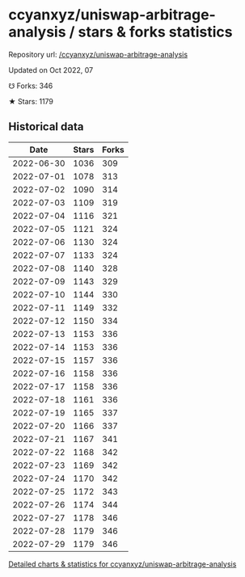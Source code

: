 # ccyanxyz/uniswap-arbitrage-analysis / stars & forks statistics

Repository url: [/ccyanxyz/uniswap-arbitrage-analysis](https://github.com/ccyanxyz/uniswap-arbitrage-analysis)

Updated on Oct 2022, 07

☋ Forks: 346

★ Stars: 1179

## Historical data
| Date | Stars | Forks |
|------|-------|-------|
| 2022-06-30 | 1036 | 309 | 
| 2022-07-01 | 1078 | 313 | 
| 2022-07-02 | 1090 | 314 | 
| 2022-07-03 | 1109 | 319 | 
| 2022-07-04 | 1116 | 321 | 
| 2022-07-05 | 1121 | 324 | 
| 2022-07-06 | 1130 | 324 | 
| 2022-07-07 | 1133 | 324 | 
| 2022-07-08 | 1140 | 328 | 
| 2022-07-09 | 1143 | 329 | 
| 2022-07-10 | 1144 | 330 | 
| 2022-07-11 | 1149 | 332 | 
| 2022-07-12 | 1150 | 334 | 
| 2022-07-13 | 1153 | 336 | 
| 2022-07-14 | 1153 | 336 | 
| 2022-07-15 | 1157 | 336 | 
| 2022-07-16 | 1158 | 336 | 
| 2022-07-17 | 1158 | 336 | 
| 2022-07-18 | 1161 | 336 | 
| 2022-07-19 | 1165 | 337 | 
| 2022-07-20 | 1166 | 337 | 
| 2022-07-21 | 1167 | 341 | 
| 2022-07-22 | 1168 | 342 | 
| 2022-07-23 | 1169 | 342 | 
| 2022-07-24 | 1170 | 342 | 
| 2022-07-25 | 1172 | 343 | 
| 2022-07-26 | 1174 | 344 | 
| 2022-07-27 | 1178 | 346 | 
| 2022-07-28 | 1179 | 346 | 
| 2022-07-29 | 1179 | 346 | 


[Detailed charts & statistics for ccyanxyz/uniswap-arbitrage-analysis](https://reviewgithub.com/rep/ccyanxyz/uniswap-arbitrage-analysis)
